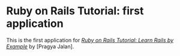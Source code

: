 # Ruby on Rails Tutorial: first application

This is the first application for
[*Ruby on Rails Tutorial: Learn Rails by Example*](http://railstutorial.org/)
by [Pragya Jalan].